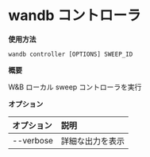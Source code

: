 
# wandb コントローラ

**使用方法**

`wandb controller [OPTIONS] SWEEP_ID`

**概要**

W&B ローカル sweep コントローラを実行

**オプション**

| **オプション** | **説明** |
| :--- | :--- |
| --verbose | 詳細な出力を表示 |
